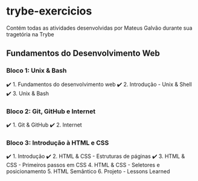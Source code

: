 # trybe-exercicios
Contém todas as atividades desenvolvidas por Mateus Galvão durante sua tragetória na Trybe

## Fundamentos do Desenvolvimento Web
### Bloco 1: Unix & Bash
:heavy_check_mark: 1. Fundamentos do desenvolvimento web
:heavy_check_mark: 2. Introdução - Unix & Shell
:heavy_check_mark: 3. Unix & Bash
### Bloco 2: Git, GitHub e Internet
:heavy_check_mark: 1. Git & GitHub
:heavy_check_mark: 2. Internet
### Bloco 3: Introdução à HTML e CSS
:heavy_check_mark: 1. Introdução
:heavy_check_mark: 2. HTML & CSS - Estruturas de páginas
:heavy_check_mark: 3. HTML & CSS - Primeiros passos em CSS
4. HTML & CSS - Seletores e posicionamento
5. HTML Semântico
6. Projeto - Lessons Learned